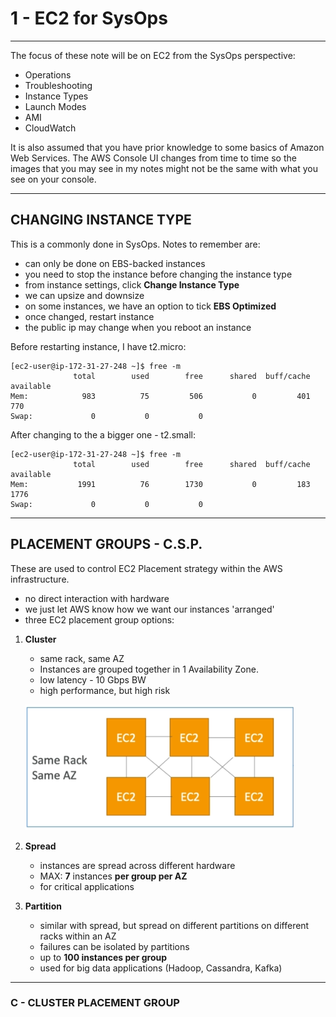 <!-- 2021-01-27 06:03:44 -->

# 1 - EC2 for SysOps #
________________________________________________

The focus of these note will be on EC2 from the SysOps perspective:

- Operations
- Troubleshooting
- Instance Types
- Launch Modes
- AMI
- CloudWatch

It is also assumed that you have prior knowledge to some basics of Amazon Web Services. The  AWS Console UI changes from time to time so the images that you may see in my notes might not be the same with what you see on your console.
________________________________________________

## CHANGING INSTANCE TYPE ##

This is a commonly done in SysOps. Notes to remember are:

- can only be done on EBS-backed instances
- you need to stop the instance before changing the instance type
- from instance settings, click **Change Instance Type** 
- we can upsize and downsize
- on some instances, we have an option to tick **EBS Optimized**
- once changed, restart instance
- the public ip may change when you reboot an instance

Before restarting instance, I have t2.micro:

    [ec2-user@ip-172-31-27-248 ~]$ free -m
                  total        used        free      shared  buff/cache   available
    Mem:            983          75         506           0         401         770
    Swap:             0           0           0

After changing to the a bigger one - t2.small:

    [ec2-user@ip-172-31-27-248 ~]$ free -m
                  total        used        free      shared  buff/cache   available
    Mem:           1991          76        1730           0         183        1776
    Swap:             0           0           0

________________________________________________

## PLACEMENT GROUPS - C.S.P. ##

These are used to control EC2 Placement strategy within the AWS infrastructure.

- no direct interaction with hardware
- we just let AWS know how we want our instances 'arranged'
- three EC2 placement group options:

1.  **Cluster**
    - same rack, same AZ
    - Instances are grouped together in 1 Availability Zone.
    - low latency - 10 Gbps BW 
    - high performance, but high risk
        
    ![](../Images/ec2-cluster.png)

2.  **Spread**
    - instances are spread across different hardware
    - MAX: **7** instances **per group per AZ**
    - for critical applications

3.  **Partition**
    - similar with spread, but spread on different partitions on different racks within an AZ
    - failures can be isolated by partitions
    - up to **100 instances per group**
    - used for big data applications (Hadoop, Cassandra, Kafka)

________________________________________________

### C - CLUSTER PLACEMENT GROUP ###